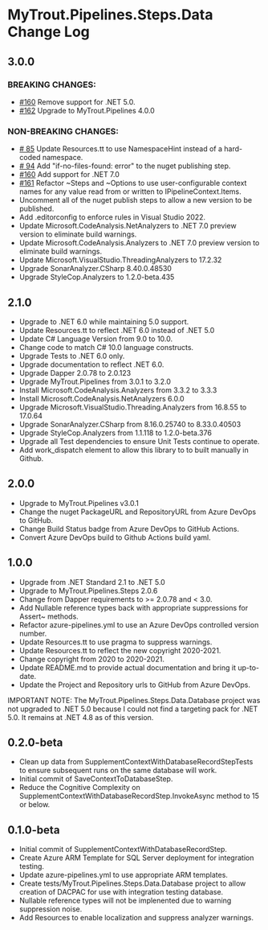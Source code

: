 # MyTrout.Pipelines.Steps.Data Change Log

## 3.0.0
### BREAKING CHANGES:
- [#160](https://github.com/mytrout/Pipelines/issues/160) Remove support for .NET 5.0. 
- [#162](https://github.com/mytrout/Pipelines/issues/162) Upgrade to MyTrout.Pipelines 4.0.0 
### NON-BREAKING CHANGES:
- [# 85](https://github.com/mytrout/Pipelines/issues/85)  Update Resources.tt to use NamespaceHint instead of a hard-coded namespace.
- [# 94](https://github.com/mytrout/Pipelines/issues/94)  Add "if-no-files-found: error" to the nuget publishing step.
- [#160](https://github.com/mytrout/Pipelines/issues/160) Add support for .NET 7.0
- [#161](https://github.com/mytrout/Pipelines/issues/161) Refactor ~Steps and ~Options to use user-configurable context names for any value read from or written to IPipelineContext.Items.
- Uncomment all of the nuget publish steps to allow a new version to be published.
- Add .editorconfig to enforce rules in Visual Studio 2022.
- Update Microsoft.CodeAnalysis.NetAnalyzers to .NET 7.0 preview version to eliminate build warnings.
- Update Microsoft.CodeAnalysis.Analyzers to .NET 7.0 preview version to eliminate build warnings.
- Update Microsoft.VisualStudio.ThreadingAnalyzers to 17.2.32
- Upgrade SonarAnalyzer.CSharp 8.40.0.48530
- Upgrade StyleCop.Analyzers to 1.2.0-beta.435

## 2.1.0
 - Upgrade to .NET 6.0 while maintaining 5.0 support.
 - Update Resources.tt to reflect .NET 6.0 instead of .NET 5.0
 - Update C# Language Version from 9.0 to 10.0.
 - Change code to match C# 10.0 language constructs.
 - Upgrade Tests to .NET 6.0 only.
 - Upgrade documentation to reflect .NET 6.0.
 - Upgrade Dapper 2.0.78 to 2.0.123
 - Upgrade MyTrout.Pipelines from 3.0.1 to 3.2.0
 - Install Microsoft.CodeAnalysis.Analyzers from 3.3.2 to 3.3.3
 - Install Microsoft.CodeAnalysis.NetAnalyzers 6.0.0
 - Upgrade Microsoft.VisualStudio.Threading.Analyzers from 16.8.55 to 17.0.64
 - Upgrade SonarAnalyzer.CSharp from 8.16.0.25740 to 8.33.0.40503
 - Upgrade StyleCop.Analyzers from 1.1.118 to 1.2.0-beta.376
 - Upgrade all Test dependencies to ensure Unit Tests continue to operate.
  - Add work_dispatch element to allow this library to to built manually in Github.

## 2.0.0
- Upgrade to MyTrout.Pipelines v3.0.1
- Change the nuget PackageURL and RepositoryURL from Azure DevOps to GitHub.
- Change Build Status badge from Azure DevOps to GitHub Actions.
- Convert Azure DevOps build to Github Actions build yaml.

## 1.0.0
- Upgrade from .NET Standard 2.1 to .NET 5.0
- Upgrade to MyTrout.Pipelines.Steps 2.0.6
- Change from Dapper requirements to >= 2.0.78 and < 3.0.
- Add Nullable reference types back with appropriate suppressions for Assert~ methods.
- Refactor azure-pipelines.yml to use an Azure DevOps controlled version number.
- Update Resources.tt to use pragma to suppress warnings.
- Update Resources.tt to reflect the new copyright 2020-2021.
- Change copyright from 2020 to 2020-2021.
- Update README.md to provide actual documentation and bring it up-to-date.
- Update the Project and Repository urls to GitHub from Azure DevOps.

 IMPORTANT NOTE: The MyTrout.Pipelines.Steps.Data.Database project was not upgraded to .NET 5.0 because I could not find a targeting pack for .NET 5.0.  It remains at .NET 4.8 as of this version.

## 0.2.0-beta
- Clean up data from SupplementContextWithDatabaseRecordStepTests to ensure subsequent runs on the same database will work.
- Initial commit of SaveContextToDatabaseStep.
- Reduce the Cognitive Complexity on SupplementContextWithDatabaseRecordStep.InvokeAsync method to 15 or below.

## 0.1.0-beta
- Initial commit of SupplementContextWithDatabaseRecordStep.
- Create Azure ARM Template for SQL Server deployment for integration testing.
- Update azure-pipelines.yml to use appropriate ARM templates.
- Create tests/MyTrout.Pipelines.Steps.Data.Database project to allow creation of DACPAC for use with integration testing database.
- Nullable reference types will not be implenented due to warning suppression noise.
- Add Resources to enable localization and suppress analyzer warnings.
